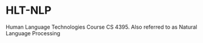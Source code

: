 # HLT-NLP
Human Language Technologies Course CS 4395. Also referred to as Natural Language Processing
